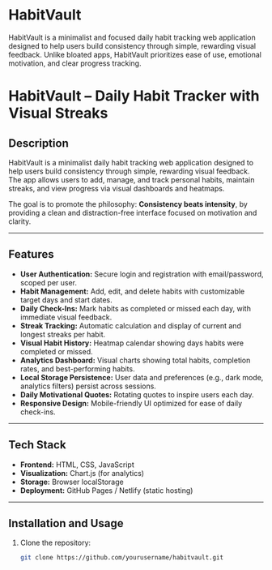 # HabitVault
HabitVault is a minimalist and focused daily habit tracking web application designed to help users build consistency through simple, rewarding visual feedback. Unlike bloated apps, HabitVault prioritizes ease of use, emotional motivation, and clear progress tracking. 

# HabitVault – Daily Habit Tracker with Visual Streaks

## Description

HabitVault is a minimalist daily habit tracking web application designed to help users build consistency through simple, rewarding visual feedback. The app allows users to add, manage, and track personal habits, maintain streaks, and view progress via visual dashboards and heatmaps.

The goal is to promote the philosophy: **Consistency beats intensity**, by providing a clean and distraction-free interface focused on motivation and clarity.

---

## Features

- **User Authentication:** Secure login and registration with email/password, scoped per user.
- **Habit Management:** Add, edit, and delete habits with customizable target days and start dates.
- **Daily Check-Ins:** Mark habits as completed or missed each day, with immediate visual feedback.
- **Streak Tracking:** Automatic calculation and display of current and longest streaks per habit.
- **Visual Habit History:** Heatmap calendar showing days habits were completed or missed.
- **Analytics Dashboard:** Visual charts showing total habits, completion rates, and best-performing habits.
- **Local Storage Persistence:** User data and preferences (e.g., dark mode, analytics filters) persist across sessions.
- **Daily Motivational Quotes:** Rotating quotes to inspire users each day.
- **Responsive Design:** Mobile-friendly UI optimized for ease of daily check-ins.

---

## Tech Stack

- **Frontend:** HTML, CSS, JavaScript
- **Visualization:** Chart.js (for analytics)
- **Storage:** Browser localStorage
- **Deployment:** GitHub Pages / Netlify (static hosting)

---

## Installation and Usage

1. Clone the repository:
   ```bash
   git clone https://github.com/yourusername/habitvault.git
